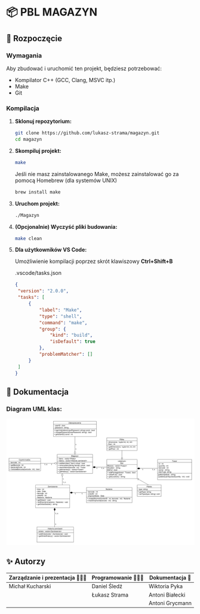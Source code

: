 # 📦 PBL MAGAZYN

## 🚀 Rozpoczęcie

### Wymagania

Aby zbudować i uruchomić ten projekt, będziesz potrzebować:

- Kompilator C++ (GCC, Clang, MSVC itp.)
- Make
- Git

### Kompilacja

1. **Sklonuj repozytorium:**

   ```sh
   git clone https://github.com/lukasz-strama/magazyn.git
   cd magazyn
   ```

2. **Skompiluj projekt:**

   ```sh
   make
   ```

   Jeśli nie masz zainstalowanego Make, możesz zainstalować go za pomocą Homebrew (dla systemów UNIX)

   ```sh
   brew install make
   ```

3. **Uruchom projekt:**

   ```sh
   ./Magazyn
   ```

4. **(Opcjonalnie) Wyczyść pliki budowania:**

   ```sh
   make clean
   ```

5. **Dla użytkowników VS Code:**

   Umożliwienie kompilacji poprzez skrót klawiszowy **Ctrl+Shift+B**
   
   .vscode/tasks.json
   ```json
   {
    "version": "2.0.0",
    "tasks": [
        {
            "label": "Make",
            "type": "shell",
            "command": "make",
            "group": {
                "kind": "build",
                "isDefault": true
            },
            "problemMatcher": []
        }
    ]
   }
   ```
   
## 📃 Dokumentacja

### Diagram UML klas:
![Diagram](doc/diagram_klas.png)

## ✨ Autorzy

| Zarządzanie i prezentacja 👨🏻‍🏫 | Programowanie 🧑🏻‍💻 | Dokumentacja 📄 |
| ---------------------------- | ---------------- | --------------- |
| Michał Kucharski             | Daniel Śledź     | Wiktoria Pyka   |
|                              | Łukasz Strama    | Antoni Białecki |
|                              |                  | Antoni Grycmann |
